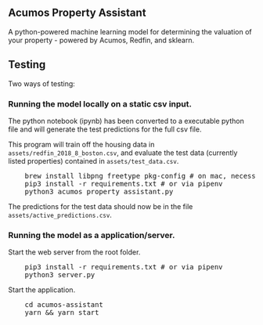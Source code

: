 Acumos Property Assistant
---

A python-powered machine learning model for determining the valuation of your property - powered by Acumos, Redfin, and sklearn.

## Testing

Two ways of testing:

### Running the model locally on a static csv input.

The python notebook (ipynb) has been converted to a executable python file and will generate the test predictions for the full csv file. 

This program will train off the housing data in `assets/redfin_2018_8_boston.csv`, and evaluate the test data (currently listed properties) contained in `assets/test_data.csv`.

<pre>
    brew install libpng freetype pkg-config # on mac, necessary for matplotlib.
    pip3 install -r requirements.txt # or via pipenv
    python3 acumos_property_assistant.py
</pre>

The predictions for the test data should now be in the file `assets/active_predictions.csv`.

### Running the model as a application/server.

Start the web server from the root folder.

<pre>
    pip3 install -r requirements.txt # or via pipenv
    python3 server.py
</pre>

Start the application.

<pre>
    cd acumos-assistant
    yarn && yarn start
</pre>

